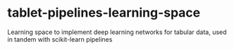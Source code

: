 # tablet-pipelines-learning-space
Learning space to implement deep learning networks for tabular data, used in tandem with scikit-learn pipelines
